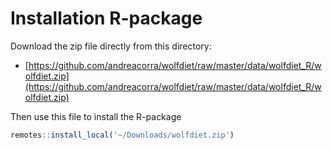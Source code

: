 # Installation R-package

Download the zip file directly from this directory: 
  * [https://github.com/andreacorra/wolfdiet/raw/master/data/wolfdiet_R/wolfdiet.zip](https://github.com/andreacorra/wolfdiet/raw/master/data/wolfdiet_R/wolfdiet.zip)

Then use this file to install the R-package

``` r
remotes::install_local('~/Downloads/wolfdiet.zip')
``` 
